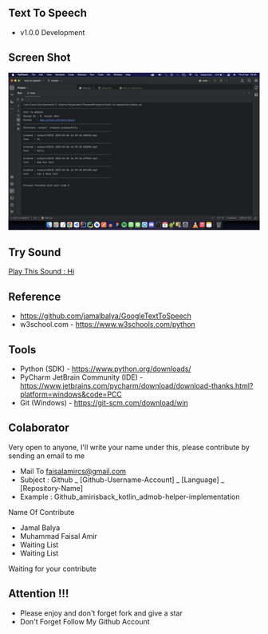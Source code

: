 ## Text To Speech
- v1.0.0 Development

## Screen Shot
![ss](docs/image/ss_1.png?raw=true)

## Try Sound
[Play This Sound : Hi](https://amirisback.github.io/text-to-speech/sample_output/VOICE%202023-04-06%2016%3A40%3A46.979137.mp3)

## Reference
- https://github.com/jamalbalya/GoogleTextToSpeech
- w3school.com - https://www.w3schools.com/python

## Tools
- Python (SDK) - https://www.python.org/downloads/
- PyCharm JetBrain Community (IDE) - https://www.jetbrains.com/pycharm/download/download-thanks.html?platform=windows&code=PCC
- Git (Windows) - https://git-scm.com/download/win 

## Colaborator
Very open to anyone, I'll write your name under this, please contribute by sending an email to me

- Mail To faisalamircs@gmail.com
- Subject : Github _ [Github-Username-Account] _ [Language] _ [Repository-Name]
- Example : Github_amirisback_kotlin_admob-helper-implementation

Name Of Contribute
- Jamal Balya
- Muhammad Faisal Amir
- Waiting List
- Waiting List

Waiting for your contribute

## Attention !!!
- Please enjoy and don't forget fork and give a star
- Don't Forget Follow My Github Account
